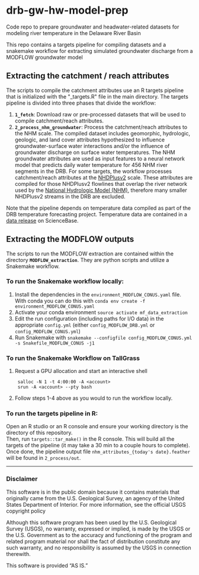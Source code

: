 # drb-gw-hw-model-prep
Code repo to prepare groundwater and headwater-related datasets for modeling river temperature in the Delaware River Basin

This repo contains a targets pipeline for compiling datasets and a snakemake workflow for extracting simulated groundwater discharge from a MODFLOW groundwater model

## Extracting the catchment / reach attributes
The scripts to compile the catchment attributes use an R targets pipeline that is initialized with the "_targets.R" file in the main directory. The targets pipeline is divided into three phases that divide the workflow:

1. **`1_fetch`**: Download raw or pre-processed datasets that will be used to compile catchment/reach attributes.
3. **`2_process_nhm_groundwater`**: Process the catchment/reach attributes to the NHM scale. The compiled dataset includes geomorphic, hydrologic, geologic, and land cover attributes hypothesized to influence groundwater-surface water interactions and/or the influence of groundwater discharge on surface water temperatures. The NHM groundwater attributes are used as input features to a neural network model that predicts daily water temperature for 456 NHM river segments in the DRB. For some targets, the workflow processes catchment/reach attributes at the [NHDPlusv2](https://www.epa.gov/waterdata/get-nhdplus-national-hydrography-dataset-plus-data#Download) scale. These attributes are compiled for those NHDPlusv2 flowlines  that overlap the river network used by the [National Hydrologic Model (NHM)](https://www.sciencebase.gov/catalog/item/4f4e4773e4b07f02db47e234), therefore many smaller NHDPlusv2 streams in the DRB are excluded.

Note that the pipeline depends on temperature data compiled as part of the DRB temperature forecasting project. Temperature data are contained in a [data release](https://www.sciencebase.gov/catalog/item/623e4418d34e915b67d7dd78) on ScienceBase.


## Extracting the MODFLOW outputs
The scripts to run the MODFLOW extraction are contained within the directory **`MODFLOW_extraction`**. They are python scripts and utilize a Snakemake workflow.

### To run the Snakemake workflow locally:

1. Install the dependencies in the `environment_MODFLOW_CONUS.yaml` file. With conda you can do this with `conda env create -f environment_MODFLOW_CONUS.yaml`
2. Activate your conda environment `source activate mf_data_extraction`
3. Edit the run configuration (including paths for I/O data) in the appropriate `config.yml` (either `config_MODFLOW_DRB.yml` or `config_MODFLOW_CONUS.yml`)
4. Run Snakemake with `snakemake --configfile config_MODFLOW_CONUS.yml -s Snakefile_MODFLOW_CONUS -j1`

### To run the Snakemake Workflow on TallGrass
1. Request a GPU allocation and start an interactive shell

        salloc -N 1 -t 4:00:00 -A <account>
        srun -A <account> --pty bash

2. Follow steps 1-4 above as you would to run the workflow locally. 

### To run the targets pipeline in R: 

Open an R studio or an R console and ensure your working directory is the directory of this repository.  
Then, run `targets::tar_make()` in the R console. This will build all the targets of the pipeline (it may take a 30 min to a couple hours to complete). 
Once done, the pipeline output file `nhm_attributes_{today's date}.feather` will be found in `2_process/out`.


___

### Disclaimer
This software is in the public domain because it contains materials that originally came from the U.S. Geological Survey, an agency of the United States Department of Interior. For more information, see the official USGS copyright policy

Although this software program has been used by the U.S. Geological Survey (USGS), no warranty, expressed or implied, is made by the USGS or the U.S. Government as to the accuracy and functioning of the program and related program material nor shall the fact of distribution constitute any such warranty, and no responsibility is assumed by the USGS in connection therewith.

This software is provided “AS IS.”
